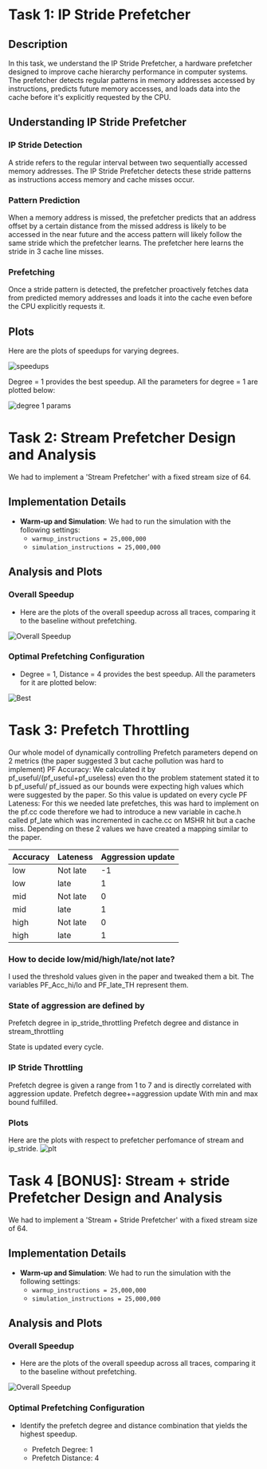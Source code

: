 # Task 1: IP Stride Prefetcher 

## Description
In this task, we understand the IP Stride Prefetcher, a hardware prefetcher designed to improve cache hierarchy performance in computer systems. The prefetcher detects regular patterns in memory addresses accessed by instructions, predicts future memory accesses, and loads data into the cache before it's explicitly requested by the CPU.

## Understanding IP Stride Prefetcher

### IP Stride Detection
A stride refers to the regular interval between two sequentially accessed memory addresses. The IP Stride Prefetcher detects these stride patterns as instructions access memory and cache misses occur.

### Pattern Prediction
When a memory address is missed, the prefetcher predicts that an address offset by a certain distance from the missed address is likely to be accessed in the near future and the access pattern will
likely follow the same stride which the prefetcher learns. The prefetcher here learns the stride in 3 cache line misses.

### Prefetching
Once a stride pattern is detected, the prefetcher proactively fetches data from predicted memory addresses and loads it into the cache even before the CPU explicitly requests it.

## Plots
Here are the plots of speedups for varying degrees.

![speedups](task1_1.png)

Degree = 1 provides the best speedup. All the parameters for degree = 1 are plotted below:

![degree 1 params](task1_2.png)

# Task 2: Stream Prefetcher Design and Analysis

We had to implement a 'Stream Prefetcher' with a fixed stream size of 64.

## Implementation Details

- **Warm-up and Simulation**: We had to run the simulation with the following settings:
  - `warmup_instructions = 25,000,000`
  - `simulation_instructions = 25,000,000`

## Analysis and Plots

### Overall Speedup

- Here are the plots of the overall speedup across all traces, comparing it to the baseline without prefetching.

![Overall Speedup](task2_1.png)

### Optimal Prefetching Configuration

- Degree = 1, Distance = 4 provides the best speedup. All the parameters for it are plotted below:
 
![Best](task2_2.png)
# Task 3: Prefetch Throttling

Our whole model of dynamically controlling Prefetch parameters depend on 2 metrics (the paper suggested 3 but cache pollution was hard to implement)
PF Accuracy: We calculated it by pf_useful/(pf_useful+pf_useless) even tho the problem statement stated it to b pf_useful/ pf_issued as our bounds were expecting high values which were suggested by the paper. So this value is updated on every cycle
PF Lateness: For this we needed late prefetches, this was hard to implement on the pf.cc code therefore we had to introduce a new variable in cache.h called pf_late which was incremented in cache.cc on MSHR hit but a cache miss.
Depending on these 2 values we have created a mapping similar to the paper.


|  Accuracy   |  Lateness  |  Aggression update |
--------------|------------|--------------------|
|  low      	|  Not late  |  -1        	      |
|  low      	|  late   	 |  1         	      |
|  mid      	|  Not late  |  0         	      |
|  mid      	|  late      |  1         	      |
|  high     	|  Not late  |  0         	      |
|  high     	|  late   	 |  1         	      |

### How to decide low/mid/high/late/not late?
I used the threshold values given in the paper and tweaked them a bit. The variables PF_Acc_hi/lo and PF_late_TH represent them.

### State of aggression are defined by 
Prefetch degree in ip_stride_throttling
Prefetch degree and distance in stream_throttling

State is updated every cycle.

### IP Stride Throttling
Prefetch degree is given a range from 1 to 7 and is directly correlated with aggression update.
Prefetch degree+=aggression update
With min and max bound fulfilled.

### Plots 
Here are the plots with respect to prefetcher perfomance of stream and ip_stride.
![plt](task3.png)

# Task 4 [BONUS]: Stream + stride Prefetcher Design and Analysis

We had to implement a 'Stream + Stride Prefetcher' with a fixed stream size of 64.

## Implementation Details

- **Warm-up and Simulation**: We had to run the simulation with the following settings:
  - `warmup_instructions = 25,000,000`
  - `simulation_instructions = 25,000,000`

## Analysis and Plots

### Overall Speedup

- Here are the plots of the overall speedup across all traces, comparing it to the baseline without prefetching.

![Overall Speedup](task4_1.png)



### Optimal Prefetching Configuration

- Identify the prefetch degree and distance combination that yields the highest speedup.

  - Prefetch Degree: 1
  - Prefetch Distance: 4
 






